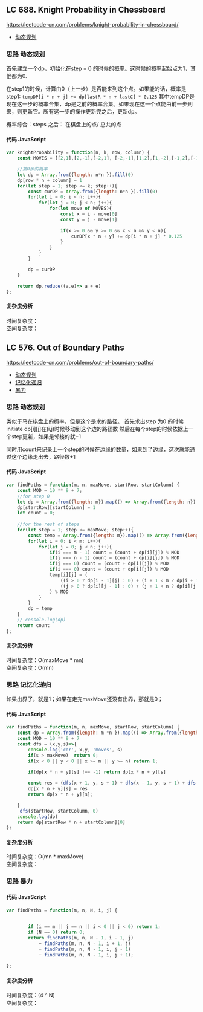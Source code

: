 ## LC 688. Knight Probability in Chessboard
https://leetcode-cn.com/problems/knight-probability-in-chessboard/
- [动态规划](#思路-动态规划)

### 思路 动态规划
首先建立一个dp，初始化在step = 0 的时候的概率。这时候的概率起始点为1，其他都为0.

在step1的时候，计算由0（上一步）是否能来到这个点。如果能的话，概率是 step1: `tempDP[i * n + j] += dp[lastR * n + lastC] * 0.125` 其中tempDP是现在这一步的概率合集，dp是之前的概率合集。如果现在这一个点能由前一步到来，则更新它。所有这一步的操作更新完之后，更新dp。

概率综合：steps 之后：  在棋盘上的点/ 总共的点
#### 代码 JavaScript

```JavaScript
var knightProbability = function(n, k, row, column) {
    const MOVES = [[2,1],[2,-1],[-2,1], [-2,-1],[1,2],[1,-2],[-1,2],[-1,-2]]

    //第0步的概率
    let dp = Array.from({length: n*n }).fill(0)
    dp[row * n + column] = 1
    for(let step = 1; step <= k; step++){
        const curDP = Array.from({length: n*n }).fill(0)
        for(let i = 0; i < n; i++){
            for(let j = 0; j < n; j++){
                for(let move of MOVES){
                    const x = i - move[0]
                    const y = j - move[1] 

                    if(x >= 0 && y >= 0 && x < n && y < n){
                        curDP[x * n + y] += dp[i * n + j] * 0.125
                    }
                }
            }
        }

        dp = curDP
    }

    return dp.reduce((a,e)=> a + e)
};

```

#### 复杂度分析
时间复杂度： </br>
空间复杂度：


## LC 576. Out of Boundary Paths
https://leetcode-cn.com/problems/out-of-boundary-paths/
- [动态规划](#思路-动态规划)
- [记忆化递归](#思路-记忆化递归)
- [暴力](#思路-暴力)

### 思路 动态规划
类似于马在棋盘上的概率，但是这个是求的路径。
首先求出step 为0 的时候initiate
dp[i][j]在(i,j)时候移动到这个边的路径数
然后在每个step的时候依据上一个step更新，如果是邻接的就+1

同时用count来记录上一个step的时候在边缘的数量，如果到了边缘，这次就能通过这个边缘走出去，路径数+1
#### 代码 JavaScript

```JavaScript
var findPaths = function(m, n, maxMove, startRow, startColumn) {
    const MOD = 10 ** 9 + 7;
    //for step 0
    let dp = Array.from({length: m}).map(() => Array.from({length: n}).fill(0));
    dp[startRow][startColumn] = 1
    let count = 0;
    
    //for the rest of steps
    for(let step = 1; step <= maxMove; step++){
        const temp = Array.from({length: m}).map(() => Array.from({length: n}).fill(0));
        for(let i = 0; i < m; i++){
            for(let j = 0; j < n; j++){
                if(i === m - 1) count = (count + dp[i][j]) % MOD
                if(j === n - 1) count = (count + dp[i][j]) % MOD
                if(j === 0) count = (count + dp[i][j]) % MOD
                if(i === 0) count = (count + dp[i][j]) % MOD
                temp[i][j] = (
                    ((i > 0 ? dp[i - 1][j] : 0) + (i + 1 < m ? dp[i + 1][j] : 0)) % MOD +
                    ((j > 0 ? dp[i][j - 1] : 0) + (j + 1 < n ? dp[i][j + 1] : 0)) % MOD
                ) % MOD
            }
        }
        dp = temp
    }
    // console.log(dp)
    return count
};

```

#### 复杂度分析
时间复杂度：O(maxMove * mn) </br>
空间复杂度：O(mn)


### 思路 记忆化递归
如果出界了，就是1；如果在走完maxMove还没有出界，那就是0；


#### 代码 JavaScript

```JavaScript
var findPaths = function(m, n, maxMove, startRow, startColumn) {
    const dp = Array.from({length: m *n }).map(() => Array.from({length: maxMove + 1 }).fill(-1))
    const MOD = 10 ** 9 + 7
    const dfs = (x,y,s)=>{
        console.log('cor', x,y, 'moves', s)
        if(s > maxMove)  return 0;
        if(x < 0 || y < 0 || x >= m || y >= n) return 1;
        
        if(dp[x * n + y][s] !== -1) return dp[x * n + y][s]

        const res = (dfs(x + 1, y, s + 1) + dfs(x - 1, y, s + 1) + dfs(x, y + 1, s + 1) + dfs(x, y - 1, s + 1)) % MOD
        dp[x * n + y][s] = res
        return dp[x * n + y][s];

    }
     dfs(startRow, startColumn, 0)
    console.log(dp)
    return dp[startRow * n + startColumn][0]
};

```

#### 复杂度分析
时间复杂度：O(mn * maxMove) </br>
空间复杂度：



### 思路 暴力


#### 代码 JavaScript

```JavaScript
var findPaths = function(m, n, N, i, j) {

        
        if (i == m || j == n || i < 0 || j < 0) return 1;
        if (N == 0) return 0;
        return findPaths(m, n, N - 1, i - 1, j)
            + findPaths(m, n, N - 1, i + 1, j)
            + findPaths(m, n, N - 1, i, j - 1)
            + findPaths(m, n, N - 1, i, j + 1);
  
};

```

#### 复杂度分析
时间复杂度：(4 ^ N) </br>
空间复杂度：